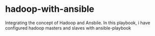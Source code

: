 # hadoop-with-ansible

Integrating the concept of Hadoop and Ansbile. 
In this playbook, i have configured hadoop masters and slaves with ansible-playbook
